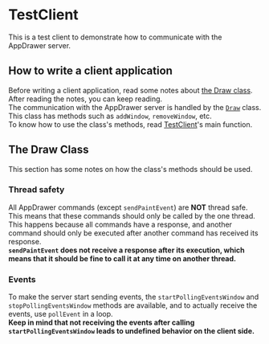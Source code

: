 # TestClient

This is a test client to demonstrate how to communicate with the AppDrawer server.

## How to write a client application

Before writing a client application, read some notes about [the Draw class](#the-draw-class). After reading the notes, you can keep reading.  
The communication with the AppDrawer server is handled by the [`Draw`](#the-draw-class) class. This class has methods such as `addWindow`, `removeWindow`, etc.  
To know how to use the class's methods, read [TestClient](./Main.cpp)'s main function.

## The Draw Class

This section has some notes on how the class's methods should be used.

### Thread safety

All AppDrawer commands (except `sendPaintEvent`) are **NOT** thread safe. This means that these commands should only be called by the one thread. This happens because all commands have a response, and another command should only be executed after another command has received its response.  
**`sendPaintEvent` does not receive a response after its execution, which means that it should be fine to call it at any time on another thread.**

### Events

To make the server start sending events, the `startPollingEventsWindow` and `stopPollingEventsWindow` methods are available, and to actually receive the events, use `pollEvent` in a loop.  
**Keep in mind that not receiving the events after calling `startPollingEventsWindow` leads to undefined behavior on the client side.**
